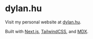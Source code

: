 # dylan.hu
Visit my personal website at [dylan.hu](https://dylan.hu).

Built with [Next.js](https://nextjs.org), [TailwindCSS](https://tailwindcss.com), and [MDX](https://mdxjs.com).
